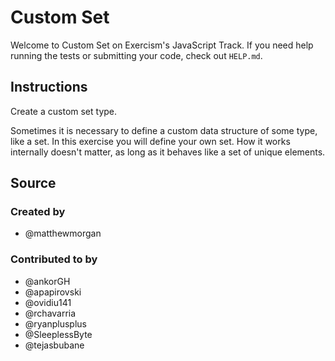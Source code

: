 # Custom Set

Welcome to Custom Set on Exercism's JavaScript Track.
If you need help running the tests or submitting your code, check out `HELP.md`.

## Instructions

Create a custom set type.

Sometimes it is necessary to define a custom data structure of some type, like a set.
In this exercise you will define your own set.
How it works internally doesn't matter, as long as it behaves like a set of unique elements.

## Source

### Created by

- @matthewmorgan

### Contributed to by

- @ankorGH
- @apapirovski
- @ovidiu141
- @rchavarria
- @ryanplusplus
- @SleeplessByte
- @tejasbubane
